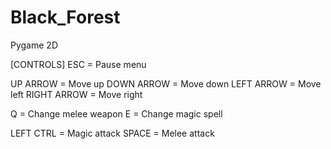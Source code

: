 # Black_Forest
Pygame 2D

[CONTROLS]
ESC = Pause menu

UP ARROW = Move up
DOWN ARROW = Move down
LEFT ARROW = Move left
RIGHT ARROW = Move right

Q = Change melee weapon
E = Change magic spell

LEFT CTRL = Magic attack
SPACE = Melee attack
